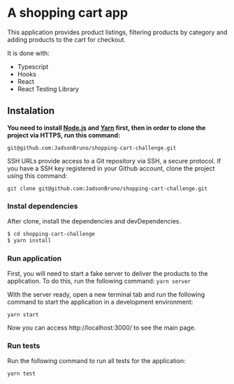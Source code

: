 # A shopping cart app

This application provides product listings, filtering products by category and adding products to the cart for checkout.

It is done with:

  - Typescript
  - Hooks
  - React
  - React Testing Library

## Instalation

**You need to install [Node.js](https://nodejs.org/en/download/) and [Yarn](https://yarnpkg.com/) first, then in order to clone the project via HTTPS, run this command:**

```git@github.com:JadsonBruno/shopping-cart-challenge.git```

SSH URLs provide access to a Git repository via SSH, a secure protocol. If you have a SSH key registered in your Github account, clone the project using this command:

```git clone git@github.com:JadsonBruno/shopping-cart-challenge.git```

### Instal dependencies

After clone, install the dependencies and devDependencies.

```sh
$ cd shopping-cart-challenge
$ yarn install
```

### Run application

First, you will need to start a fake server to deliver the products to the application. To do this, run the following command:
```yarn server```

With the server ready, open a new terminal tab and run the following command to start the application in a development environment:

```yarn start```

Now you can access http://localhost:3000/ to see the main page.

### Run tests

Run the following command to run all tests for the application:

```yarn test```